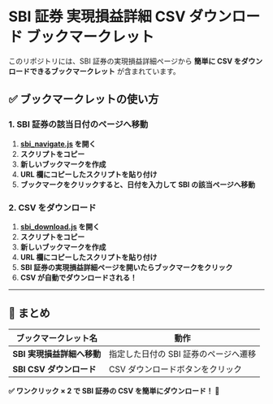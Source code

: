# SBI 証券 実現損益詳細 CSV ダウンロード ブックマークレット

このリポジトリには、SBI 証券の実現損益詳細ページから **簡単に CSV をダウンロードできるブックマークレット** が含まれています。

## ✅ ブックマークレットの使い方
### **1. SBI 証券の該当日付のページへ移動**
1. **[sbi_navigate.js](bookmarklets/sbi_navigate.js) を開く**
2. **スクリプトをコピー**
3. **新しいブックマークを作成**
4. **URL 欄にコピーしたスクリプトを貼り付け**
5. **ブックマークをクリックすると、日付を入力して SBI の該当ページへ移動**

### **2. CSV をダウンロード**
1. **[sbi_download.js](bookmarklets/sbi_download.js) を開く**
2. **スクリプトをコピー**
3. **新しいブックマークを作成**
4. **URL 欄にコピーしたスクリプトを貼り付け**
5. **SBI 証券の実現損益詳細ページを開いたらブックマークをクリック**
6. **CSV が自動でダウンロードされる！**

---

## 📌 まとめ
| ブックマークレット名 | 動作 |
|-----------------|-----------------------------|
| **SBI 実現損益詳細へ移動** | 指定した日付の SBI 証券のページへ遷移 |
| **SBI CSV ダウンロード** | CSV ダウンロードボタンをクリック |

**✅ ワンクリック × 2 で SBI 証券の CSV を簡単にダウンロード！ 🚀**

